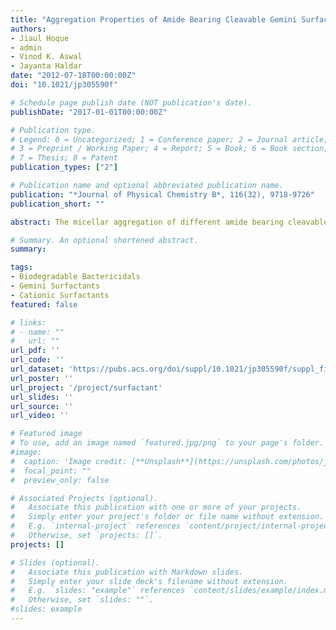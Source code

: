 ```yaml
---
title: "Aggregation Properties of Amide Bearing Cleavable Gemini Surfactants by Small Angle Neutron Scattering and Conductivity Studies"
authors:
- Jiaul Hoque
- admin
- Vinod K. Aswal
- Jayanta Haldar
date: "2012-07-18T00:00:00Z"
doi: "10.1021/jp305590f"

# Schedule page publish date (NOT publication's date).
publishDate: "2017-01-01T00:00:00Z"

# Publication type.
# Legend: 0 = Uncategorized; 1 = Conference paper; 2 = Journal article;
# 3 = Preprint / Working Paper; 4 = Report; 5 = Book; 6 = Book section;
# 7 = Thesis; 8 = Patent
publication_types: ["2"]

# Publication name and optional abbreviated publication name.
publication: "*Journal of Physical Chemistry B*, 116(32), 9718-9726"
publication_short: ""

abstract: The micellar aggregation of different amide bearing cleavable gemini surfactants with varying methylene spacer chain length (m = 2, 4, 6, 8, and 12) along with the corresponding monomeric surfactant in aqueous media has been investigated by conductometric and small angle neutron scattering (SANS) studies. The critical micellar concentration (CMC) values of gemini surfactants were found to be very low (CMC = 0.08–0.19 mM) and were 23–55 times lesser than the corresponding monomeric analogue (CMC = 4.4 mM). With increase in the spacer chain length, CMC was found to decrease whereas the degree of ionization was found to increase. SANS data have been analyzed by considering the screened Coulombic interactions between the micelles to compute the interparticle structure factor S(Q). The extent of micellar growth and the variation of shapes of the micelles formed by these new surfactants in aqueous solution have been found to depend strongly on the spacer chain length. It was observed that the extent of micellar growth and variation of micellar shapes are more pronounced for surfactants with short spacer chain length (m ≤ 4), whereas the surfactants with a long spacer chain length (m ≥ 6) showed slight variation of these properties in aqueous solution. The effects of the variation of the concentration and temperature on the SANS spectra (and hence on the microstructure) of the gemini surfactant (m = 4) were also examined. With an increase in concentration the aggregation number (N) and size of the micelles (the ratio of semimajor axis (a) to semiminor axis (b = c)) increased whereas opposite phenomena was observed with an increase in temperature.

# Summary. An optional shortened abstract.
summary:

tags:
- Biodegradable Bactericidals
- Gemini Surfactants
- Cationic Surfactants
featured: false

# links:
# - name: ""
#   url: ""
url_pdf: ''
url_code: ''
url_dataset: 'https://pubs.acs.org/doi/suppl/10.1021/jp305590f/suppl_file/jp305590f_si_001.pdf'
url_poster: ''
url_project: '/project/surfactant'
url_slides: ''
url_source: ''
url_video: ''

# Featured image
# To use, add an image named `featured.jpg/png` to your page's folder.
#image:
#  caption: 'Image credit: [**Unsplash**](https://unsplash.com/photos/jdD8gXaTZsc)'
#  focal_point: ""
#  preview_only: false

# Associated Projects (optional).
#   Associate this publication with one or more of your projects.
#   Simply enter your project's folder or file name without extension.
#   E.g. `internal-project` references `content/project/internal-project/index.md`.
#   Otherwise, set `projects: []`.
projects: []

# Slides (optional).
#   Associate this publication with Markdown slides.
#   Simply enter your slide deck's filename without extension.
#   E.g. `slides: "example"` references `content/slides/example/index.md`.
#   Otherwise, set `slides: ""`.
#slides: example
---
```

